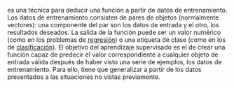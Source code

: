 es una técnica para deducir una función a partir de datos de entrenamiento. Los datos de entrenamiento consisten de pares de objetos (normalmente vectores): una componente del par son los datos de entrada y el otro, los resultados deseados. La salida de la función puede ser un valor numérico (como en los problemas de [regresión](https://es.wikipedia.org/wiki/An%C3%A1lisis_de_la_regresi%C3%B3n "Análisis de la regresión")) o una etiqueta de clase (como en los de [clasificación](https://es.wikipedia.org/wiki/Clasificaci%C3%B3n_estad%C3%ADstica "Clasificación estadística")). El objetivo del aprendizaje supervisado es el de crear una función capaz de predecir el valor correspondiente a cualquier objeto de entrada válida después de haber visto una serie de ejemplos, los datos de entrenamiento. Para ello, tiene que generalizar a partir de los datos presentados a las situaciones no vistas previamente.